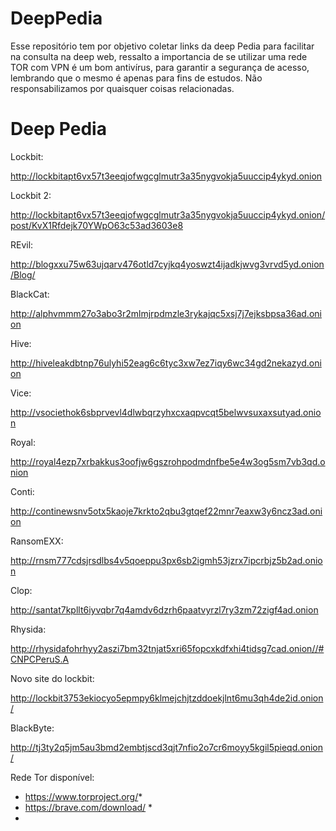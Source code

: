 # DeepPedia
Esse repositório tem por objetivo coletar links da deep Pedia para facilitar na consulta na deep web, ressalto a importancia de se utilizar uma rede TOR com VPN é um bom antivírus, para garantir a segurança de acesso, lembrando que o mesmo é apenas para fins de estudos. Não responsabilizamos por quaisquer coisas relacionadas.

# Deep Pedia

Lockbit:

http://lockbitapt6vx57t3eeqjofwgcglmutr3a35nygvokja5uuccip4ykyd.onion 

Lockbit 2:

http://lockbitapt6vx57t3eeqjofwgcglmutr3a35nygvokja5uuccip4ykyd.onion/post/KvX1Rfdejk70YWpO63c53ad3603e8

REvil:

http://blogxxu75w63ujqarv476otld7cyjkq4yoswzt4ijadkjwvg3vrvd5yd.onion/Blog/ 

BlackCat:

http://alphvmmm27o3abo3r2mlmjrpdmzle3rykajqc5xsj7j7ejksbpsa36ad.onion

Hive:

http://hiveleakdbtnp76ulyhi52eag6c6tyc3xw7ez7iqy6wc34gd2nekazyd.onion

Vice:

http://vsociethok6sbprvevl4dlwbqrzyhxcxaqpvcqt5belwvsuxaxsutyad.onion

Royal:

http://royal4ezp7xrbakkus3oofjw6gszrohpodmdnfbe5e4w3og5sm7vb3qd.onion

Conti:

http://continewsnv5otx5kaoje7krkto2qbu3gtqef22mnr7eaxw3y6ncz3ad.onion

RansomEXX:

http://rnsm777cdsjrsdlbs4v5qoeppu3px6sb2igmh53jzrx7ipcrbjz5b2ad.onion

Clop:

http://santat7kpllt6iyvqbr7q4amdv6dzrh6paatvyrzl7ry3zm72zigf4ad.onion

Rhysida:

http://rhysidafohrhyy2aszi7bm32tnjat5xri65fopcxkdfxhi4tidsg7cad.onion//#CNPCPeruS.A

Novo site do lockbit:

http://lockbit3753ekiocyo5epmpy6klmejchjtzddoekjlnt6mu3qh4de2id.onion/

BlackByte:

http://tj3ty2q5jm5au3bmd2embtjscd3qjt7nfio2o7cr6moyy5kgil5pieqd.onion/ 



Rede Tor disponível:

* https://www.torproject.org/*
*  https://brave.com/download/ *
*  
